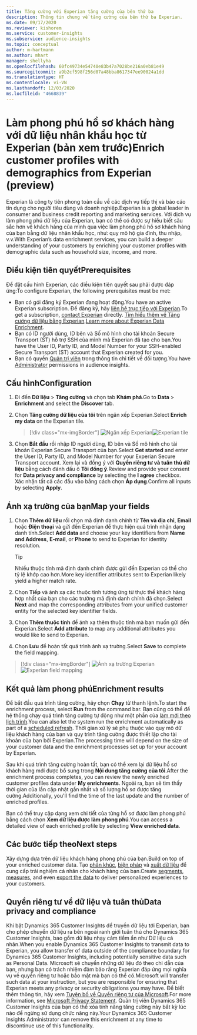 ```yaml
---
title: Tăng cường với Experian tăng cường của bên thứ ba
description: Thông tin chung về tăng cường của bên thứ ba Experian.
ms.date: 09/17/2020
ms.reviewer: kishorem
ms.service: customer-insights
ms.subservice: audience-insights
ms.topic: conceptual
author: m-hartmann
ms.author: mhart
manager: shellyha
ms.openlocfilehash: 60fc49734e54740e83b47a7028be216a0eb81e49
ms.sourcegitcommit: a9b2cf598f256d07a48bba8617347ee90024a1dd
ms.translationtype: HT
ms.contentlocale: vi-VN
ms.lasthandoff: 12/03/2020
ms.locfileid: "4668839"
---
```

# <a name="enrich-customer-profiles-with-demographics-from-experian-preview"></a><span data-ttu-id="6d245-103">Làm phong phú hồ sơ khách hàng với dữ liệu nhân khẩu học từ Experian (bản xem trước)</span><span class="sxs-lookup"><span data-stu-id="6d245-103">Enrich customer profiles with demographics from Experian (preview)</span></span>

<span data-ttu-id="6d245-104">Experian là công ty tiên phong toàn cầu về các dịch vụ tiếp thị và báo cáo tín dụng cho người tiêu dùng và doanh nghiệp.</span><span class="sxs-lookup"><span data-stu-id="6d245-104">Experian is a global leader in consumer and business credit reporting and marketing services.</span></span> <span data-ttu-id="6d245-105">Với dịch vụ làm phong phú dữ liệu của Experian, bạn có thể có được sự hiểu biết sâu sắc hơn về khách hàng của mình qua việc làm phong phú hồ sơ khách hàng của bạn bằng dữ liệu nhân khẩu học, như: quy mô hộ gia đình, thu nhập, v.v.</span><span class="sxs-lookup"><span data-stu-id="6d245-105">With Experian’s data enrichment services, you can build a deeper understanding of your customers by enriching your customer profiles with demographic data such as household size, income, and more.</span></span>

## <a name="prerequisites"></a><span data-ttu-id="6d245-106">Điều kiện tiên quyết</span><span class="sxs-lookup"><span data-stu-id="6d245-106">Prerequisites</span></span>

<span data-ttu-id="6d245-107">Để đặt cấu hình Experian, các điều kiện tiên quyết sau phải được đáp ứng:</span><span class="sxs-lookup"><span data-stu-id="6d245-107">To configure Experian, the following prerequisites must be met:</span></span>

- <span data-ttu-id="6d245-108">Bạn có gói đăng ký Experian đang hoạt động.</span><span class="sxs-lookup"><span data-stu-id="6d245-108">You have an active Experian subscription.</span></span> <span data-ttu-id="6d245-109">Để đăng ký, hãy [liên hệ trực tiếp với Experian](https://www.experian.com/marketing-services/contact).</span><span class="sxs-lookup"><span data-stu-id="6d245-109">To get a subscription, [contact Experian](https://www.experian.com/marketing-services/contact) directly.</span></span> <span data-ttu-id="6d245-110">[Tìm hiểu thêm về Tăng cường dữ liệu bằng Experian](https://www.experian.com/marketing-services/microsoft?cmpid=ems_web_mci_cdppage).</span><span class="sxs-lookup"><span data-stu-id="6d245-110">[Learn more about Experian Data Enrichment](https://www.experian.com/marketing-services/microsoft?cmpid=ems_web_mci_cdppage).</span></span>
- <span data-ttu-id="6d245-111">Bạn có ID người dùng, ID bên và Số mô hình cho tài khoản Secure Transport (ST) hỗ trợ SSH của mình mà Experian đã tạo cho bạn.</span><span class="sxs-lookup"><span data-stu-id="6d245-111">You have the User ID, Party ID, and Model Number for your SSH-enabled Secure Transport (ST) account that Experian created for you.</span></span>
- <span data-ttu-id="6d245-112">Bạn có quyền [Quản trị viên](permissions.md#administrator) trong thông tin chi tiết về đối tượng.</span><span class="sxs-lookup"><span data-stu-id="6d245-112">You have [Administrator](permissions.md#administrator) permissions in audience insights.</span></span>

## <a name="configuration"></a><span data-ttu-id="6d245-113">Cấu hình</span><span class="sxs-lookup"><span data-stu-id="6d245-113">Configuration</span></span>

1. <span data-ttu-id="6d245-114">Đi đến **Dữ liệu** > **Tăng cường** và chọn tab **Khám phá**.</span><span class="sxs-lookup"><span data-stu-id="6d245-114">Go to **Data** > **Enrichment** and select the **Discover** tab.</span></span>

1. <span data-ttu-id="6d245-115">Chọn **Tăng cường dữ liệu của tôi** trên ngăn xếp Experian.</span><span class="sxs-lookup"><span data-stu-id="6d245-115">Select **Enrich my data** on the Experian tile.</span></span>

   > [!div class="mx-imgBorder"]
   > <span data-ttu-id="6d245-116">![Ngăn xếp Experian](media/experian-tile.png "Ngăn xếp Experian")</span><span class="sxs-lookup"><span data-stu-id="6d245-116">![Experian tile](media/experian-tile.png "Experian tile")</span></span>

1. <span data-ttu-id="6d245-117">Chọn **Bắt đầu** rồi nhập ID người dùng, ID bên và Số mô hình cho tài khoản Experian Secure Transport của bạn.</span><span class="sxs-lookup"><span data-stu-id="6d245-117">Select **Get started** and enter the User ID, Party ID, and Model Number for your Experian Secure Transport account.</span></span> <span data-ttu-id="6d245-118">Xem lại và đồng ý với **Quyền riêng tư và tuân thủ dữ liệu** bằng cách đánh dấu ô **Tôi đồng ý**.</span><span class="sxs-lookup"><span data-stu-id="6d245-118">Review and provide your consent for **Data privacy and compliance** by selecting the **I agree** checkbox.</span></span> <span data-ttu-id="6d245-119">Xác nhận tất cả các đầu vào bằng cách chọn **Áp dụng**.</span><span class="sxs-lookup"><span data-stu-id="6d245-119">Confirm all inputs by selecting **Apply**.</span></span>

## <a name="map-your-fields"></a><span data-ttu-id="6d245-120">Ánh xạ trường của bạn</span><span class="sxs-lookup"><span data-stu-id="6d245-120">Map your fields</span></span>

1. <span data-ttu-id="6d245-121">Chọn **Thêm dữ liệu** rồi chọn mã định danh chính từ **Tên và địa chỉ**, **Email** hoặc **Điện thoại** và gửi đến Experian để thực hiện quá trình nhận dạng danh tính.</span><span class="sxs-lookup"><span data-stu-id="6d245-121">Select **Add data** and choose your key identifiers from **Name and Address**, **E-mail**, or **Phone** to send to Experian for identity resolution.</span></span>

   > [!TIP]
   > <span data-ttu-id="6d245-122">Nhiều thuộc tính mã định danh chính được gửi đến Experian có thể cho tỷ lệ khớp cao hơn.</span><span class="sxs-lookup"><span data-stu-id="6d245-122">More key identifier attributes sent to Experian likely yield a higher match rate.</span></span>

1. <span data-ttu-id="6d245-123">Chọn **Tiếp** và ánh xạ các thuộc tính tương ứng từ thực thể khách hàng hợp nhất của bạn cho các trường mã định danh chính đã chọn.</span><span class="sxs-lookup"><span data-stu-id="6d245-123">Select **Next** and map the corresponding attributes from your unified customer entity for the selected key identifier fields.</span></span>

1. <span data-ttu-id="6d245-124">Chọn **Thêm thuộc tính** để ánh xạ thêm thuộc tính mà bạn muốn gửi đến Experian.</span><span class="sxs-lookup"><span data-stu-id="6d245-124">Select **Add attribute** to map any additional attributes you would like to send to Experian.</span></span>

1.  <span data-ttu-id="6d245-125">Chọn **Lưu** để hoàn tất quá trình ánh xạ trường.</span><span class="sxs-lookup"><span data-stu-id="6d245-125">Select **Save** to complete the field mapping.</span></span>

   > [!div class="mx-imgBorder"]
   > <span data-ttu-id="6d245-126">![Ánh xạ trường Experian](media/experian-field-mapping.png "Ánh xạ trường Experian")</span><span class="sxs-lookup"><span data-stu-id="6d245-126">![Experian field mapping](media/experian-field-mapping.png "Experian field mapping")</span></span>

## <a name="enrichment-results"></a><span data-ttu-id="6d245-127">Kết quả làm phong phú</span><span class="sxs-lookup"><span data-stu-id="6d245-127">Enrichment results</span></span>

<span data-ttu-id="6d245-128">Để bắt đầu quá trình tăng cường, hãy chọn **Chạy** từ thanh lệnh.</span><span class="sxs-lookup"><span data-stu-id="6d245-128">To start the enrichment process, select **Run** from the command bar.</span></span> <span data-ttu-id="6d245-129">Bạn cũng có thể để hệ thống chạy quá trình tăng cường tự động như một phần của [làm mới theo lịch trình](system.md#schedule-tab).</span><span class="sxs-lookup"><span data-stu-id="6d245-129">You can also let the system run the enrichment automatically as part of a [scheduled refresh](system.md#schedule-tab).</span></span> <span data-ttu-id="6d245-130">Thời gian xử lý sẽ phụ thuộc vào quy mô dữ liệu khách hàng của bạn và quy trình tăng cường được thiết lập cho tài khoản của bạn bởi Experian.</span><span class="sxs-lookup"><span data-stu-id="6d245-130">The processing time will depend on the size of your customer data and the enrichment processes set up for your account by Experian.</span></span>

<span data-ttu-id="6d245-131">Sau khi quá trình tăng cường hoàn tất, bạn có thể xem lại dữ liệu hồ sơ khách hàng mới được bổ sung trong **Nội dung tăng cường của tôi**.</span><span class="sxs-lookup"><span data-stu-id="6d245-131">After the enrichment process completes, you can review the newly enriched customer profiles data under **My enrichments**.</span></span> <span data-ttu-id="6d245-132">Ngoài ra, bạn sẽ tìm thấy thời gian của lần cập nhật gần nhất và số lượng hồ sơ được tăng cường.</span><span class="sxs-lookup"><span data-stu-id="6d245-132">Additionally, you'll find the time of the last update and the number of enriched profiles.</span></span>

<span data-ttu-id="6d245-133">Bạn có thể truy cập dạng xem chi tiết của từng hồ sơ được làm phong phú bằng cách chọn **Xem dữ liệu được làm phong phú**.</span><span class="sxs-lookup"><span data-stu-id="6d245-133">You can access a detailed view of each enriched profile by selecting **View enriched data**.</span></span>

## <a name="next-steps"></a><span data-ttu-id="6d245-134">Các bước tiếp theo</span><span class="sxs-lookup"><span data-stu-id="6d245-134">Next steps</span></span>

<span data-ttu-id="6d245-135">Xây dựng dựa trên dữ liệu khách hàng phong phú của bạn.</span><span class="sxs-lookup"><span data-stu-id="6d245-135">Build on top of your enriched customer data.</span></span> <span data-ttu-id="6d245-136">Tạo [phân khúc](segments.md), [biện pháp](measures.md) và [xuất dữ liệu](export-destinations.md) để cung cấp trải nghiệm cá nhân cho khách hàng của bạn.</span><span class="sxs-lookup"><span data-stu-id="6d245-136">Create [segments](segments.md), [measures](measures.md), and even [export the data](export-destinations.md) to deliver personalized experiences to your customers.</span></span>

## <a name="data-privacy-and-compliance"></a><span data-ttu-id="6d245-137">Quyền riêng tư về dữ liệu và tuân thủ</span><span class="sxs-lookup"><span data-stu-id="6d245-137">Data privacy and compliance</span></span>

<span data-ttu-id="6d245-138">Khi bật Dynamics 365 Customer Insights để truyền dữ liệu tới Experian, bạn cho phép chuyển dữ liệu ra bên ngoài ranh giới tuân thủ cho Dynamics 365 Customer Insights, bao gồm dữ liệu nhạy cảm tiềm ẩn như Dữ liệu cá nhân.</span><span class="sxs-lookup"><span data-stu-id="6d245-138">When you enable Dynamics 365 Customer Insights to transmit data to Experian, you allow transfer of data outside of the compliance boundary for Dynamics 365 Customer Insights, including potentially sensitive data such as Personal Data.</span></span> <span data-ttu-id="6d245-139">Microsoft sẽ chuyển những dữ liệu đó theo chỉ dẫn của bạn, nhưng bạn có trách nhiệm đảm bảo rằng Experian đáp ứng mọi nghĩa vụ về quyền riêng tư hoặc bảo mật mà bạn có thể có.</span><span class="sxs-lookup"><span data-stu-id="6d245-139">Microsoft will transfer such data at your instruction, but you are responsible for ensuring that Experian meets any privacy or security obligations you may have.</span></span> <span data-ttu-id="6d245-140">Để biết thêm thông tin, hãy xem [Tuyên bố về Quyền riêng tư của Microsoft](https://go.microsoft.com/fwlink/?linkid=396732).</span><span class="sxs-lookup"><span data-stu-id="6d245-140">For more information, see [Microsoft Privacy Statement](https://go.microsoft.com/fwlink/?linkid=396732).</span></span>
<span data-ttu-id="6d245-141">Quản trị viên Dynamics 365 Customer Insights của bạn có thể xóa tính năng tăng cường này bất kỳ lúc nào để ngừng sử dụng chức năng này.</span><span class="sxs-lookup"><span data-stu-id="6d245-141">Your Dynamics 365 Customer Insights Administrator can remove this enrichment at any time to discontinue use of this functionality.</span></span>
